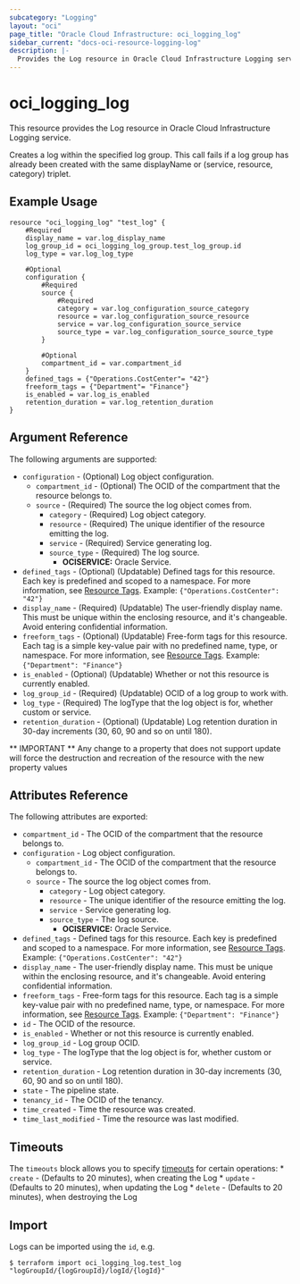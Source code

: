 ```yaml
---
subcategory: "Logging"
layout: "oci"
page_title: "Oracle Cloud Infrastructure: oci_logging_log"
sidebar_current: "docs-oci-resource-logging-log"
description: |-
  Provides the Log resource in Oracle Cloud Infrastructure Logging service
---
```


# oci_logging_log
This resource provides the Log resource in Oracle Cloud Infrastructure Logging service.

Creates a log within the specified log group. This call fails if a log group has already been created
with the same displayName or (service, resource, category) triplet.


## Example Usage

```hcl
resource "oci_logging_log" "test_log" {
	#Required
	display_name = var.log_display_name
	log_group_id = oci_logging_log_group.test_log_group.id
	log_type = var.log_log_type

	#Optional
	configuration {
		#Required
		source {
			#Required
			category = var.log_configuration_source_category
			resource = var.log_configuration_source_resource
			service = var.log_configuration_source_service
			source_type = var.log_configuration_source_source_type
		}

		#Optional
		compartment_id = var.compartment_id
	}
	defined_tags = {"Operations.CostCenter"= "42"}
	freeform_tags = {"Department"= "Finance"}
	is_enabled = var.log_is_enabled
	retention_duration = var.log_retention_duration
}
```

## Argument Reference

The following arguments are supported:

* `configuration` - (Optional) Log object configuration.
	* `compartment_id` - (Optional) The OCID of the compartment that the resource belongs to.
	* `source` - (Required) The source the log object comes from.
		* `category` - (Required) Log object category.
		* `resource` - (Required) The unique identifier of the resource emitting the log.
		* `service` - (Required) Service generating log.
		* `source_type` - (Required) The log source.
			* **OCISERVICE:** Oracle Service. 
* `defined_tags` - (Optional) (Updatable) Defined tags for this resource. Each key is predefined and scoped to a namespace. For more information, see [Resource Tags](https://docs.cloud.oracle.com/iaas/Content/General/Concepts/resourcetags.htm).  Example: `{"Operations.CostCenter": "42"}` 
* `display_name` - (Required) (Updatable) The user-friendly display name. This must be unique within the enclosing resource, and it's changeable. Avoid entering confidential information. 
* `freeform_tags` - (Optional) (Updatable) Free-form tags for this resource. Each tag is a simple key-value pair with no predefined name, type, or namespace. For more information, see [Resource Tags](https://docs.cloud.oracle.com/iaas/Content/General/Concepts/resourcetags.htm). Example: `{"Department": "Finance"}` 
* `is_enabled` - (Optional) (Updatable) Whether or not this resource is currently enabled.
* `log_group_id` - (Required) (Updatable) OCID of a log group to work with.
* `log_type` - (Required) The logType that the log object is for, whether custom or service.
* `retention_duration` - (Optional) (Updatable) Log retention duration in 30-day increments (30, 60, 90 and so on until 180).


** IMPORTANT **
Any change to a property that does not support update will force the destruction and recreation of the resource with the new property values

## Attributes Reference

The following attributes are exported:

* `compartment_id` - The OCID of the compartment that the resource belongs to.
* `configuration` - Log object configuration.
	* `compartment_id` - The OCID of the compartment that the resource belongs to.
	* `source` - The source the log object comes from.
		* `category` - Log object category.
		* `resource` - The unique identifier of the resource emitting the log.
		* `service` - Service generating log.
		* `source_type` - The log source.
			* **OCISERVICE:** Oracle Service. 
* `defined_tags` - Defined tags for this resource. Each key is predefined and scoped to a namespace. For more information, see [Resource Tags](https://docs.cloud.oracle.com/iaas/Content/General/Concepts/resourcetags.htm).  Example: `{"Operations.CostCenter": "42"}` 
* `display_name` - The user-friendly display name. This must be unique within the enclosing resource, and it's changeable. Avoid entering confidential information. 
* `freeform_tags` - Free-form tags for this resource. Each tag is a simple key-value pair with no predefined name, type, or namespace. For more information, see [Resource Tags](https://docs.cloud.oracle.com/iaas/Content/General/Concepts/resourcetags.htm). Example: `{"Department": "Finance"}` 
* `id` - The OCID of the resource.
* `is_enabled` - Whether or not this resource is currently enabled.
* `log_group_id` - Log group OCID.
* `log_type` - The logType that the log object is for, whether custom or service.
* `retention_duration` - Log retention duration in 30-day increments (30, 60, 90 and so on until 180).
* `state` - The pipeline state.
* `tenancy_id` - The OCID of the tenancy.
* `time_created` - Time the resource was created.
* `time_last_modified` - Time the resource was last modified.

## Timeouts

The `timeouts` block allows you to specify [timeouts](https://registry.terraform.io/providers/oracle/oci/latest/docs/guides/changing_timeouts) for certain operations:
	* `create` - (Defaults to 20 minutes), when creating the Log
	* `update` - (Defaults to 20 minutes), when updating the Log
	* `delete` - (Defaults to 20 minutes), when destroying the Log


## Import

Logs can be imported using the `id`, e.g.

```
$ terraform import oci_logging_log.test_log "logGroupId/{logGroupId}/logId/{logId}"
```

